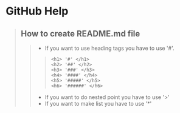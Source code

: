 # GitHub Help
> ## How to create README.md file
> > * If you want to use heading tags you have to use '#'.
> > > ```
> > > <h1> '#' </h1>
> > > <h2> '##' </h2>
> > > <h3> '###' </h3>
> > > <h4> '####' </h4>
> > > <h5> '#####' </h5>
> > > <h6> '######' </h6>
> > > ```
> > * If you want to do nested point you have to use '>'
> > * If you want to make list you have to use '*'
